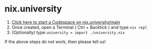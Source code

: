 # nix.university

1. <a href="https://codespaces.new/preston-johnson/nix.university" target="_blank">Click here to start a Codespace on nix.university/main</a>
2. Once created, open a Terminal ( Ctrl + Backtick ) and type `nix repl`
3. (Optionally) type `university = import ./university.nix`

If the above steps do not work, then please tell us!
